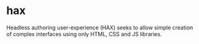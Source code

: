 # hax
Headless authoring user-experience (HAX) seeks to allow simple creation of complex interfaces using only HTML, CSS and JS libraries.

